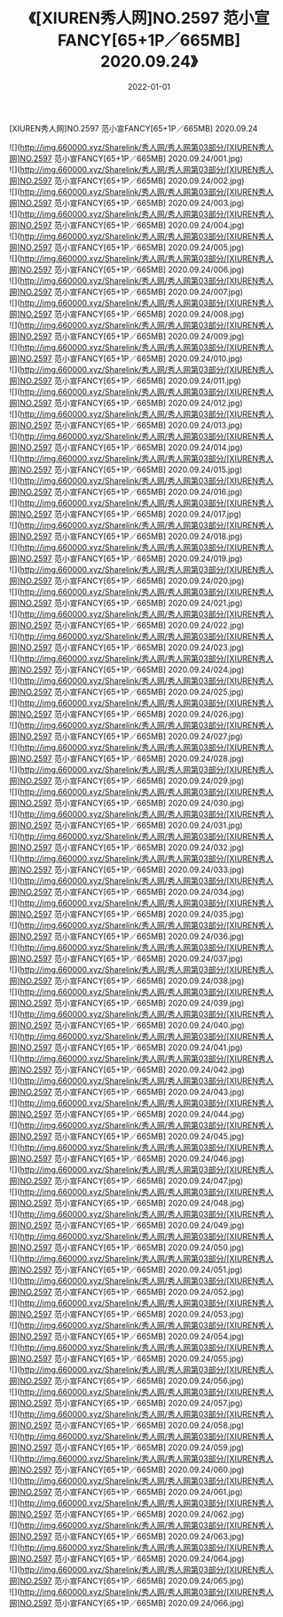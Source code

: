 ﻿---
layout: post
title:  《[XIUREN秀人网]NO.2597 范小宣FANCY[65+1P／665MB] 2020.09.24》
date:   2022-01-01
img: http://img.660000.xyz/Sharelink/秀人网/秀人网第03部分/[XIUREN秀人网]NO.2597 范小宣FANCY[65+1P／665MB] 2020.09.24/000.jpg
categories: [美女, 清纯, 唯美]
---

[XIUREN秀人网]NO.2597 范小宣FANCY[65+1P／665MB] 2020.09.24

 ![](http://img.660000.xyz/Sharelink/秀人网/秀人网第03部分/[XIUREN秀人网]NO.2597 范小宣FANCY[65+1P／665MB] 2020.09.24/001.jpg) <br>![](http://img.660000.xyz/Sharelink/秀人网/秀人网第03部分/[XIUREN秀人网]NO.2597 范小宣FANCY[65+1P／665MB] 2020.09.24/002.jpg) <br>![](http://img.660000.xyz/Sharelink/秀人网/秀人网第03部分/[XIUREN秀人网]NO.2597 范小宣FANCY[65+1P／665MB] 2020.09.24/003.jpg) <br>![](http://img.660000.xyz/Sharelink/秀人网/秀人网第03部分/[XIUREN秀人网]NO.2597 范小宣FANCY[65+1P／665MB] 2020.09.24/004.jpg) <br>![](http://img.660000.xyz/Sharelink/秀人网/秀人网第03部分/[XIUREN秀人网]NO.2597 范小宣FANCY[65+1P／665MB] 2020.09.24/005.jpg) <br>![](http://img.660000.xyz/Sharelink/秀人网/秀人网第03部分/[XIUREN秀人网]NO.2597 范小宣FANCY[65+1P／665MB] 2020.09.24/006.jpg) <br>![](http://img.660000.xyz/Sharelink/秀人网/秀人网第03部分/[XIUREN秀人网]NO.2597 范小宣FANCY[65+1P／665MB] 2020.09.24/007.jpg) <br>![](http://img.660000.xyz/Sharelink/秀人网/秀人网第03部分/[XIUREN秀人网]NO.2597 范小宣FANCY[65+1P／665MB] 2020.09.24/008.jpg) <br>![](http://img.660000.xyz/Sharelink/秀人网/秀人网第03部分/[XIUREN秀人网]NO.2597 范小宣FANCY[65+1P／665MB] 2020.09.24/009.jpg) <br>![](http://img.660000.xyz/Sharelink/秀人网/秀人网第03部分/[XIUREN秀人网]NO.2597 范小宣FANCY[65+1P／665MB] 2020.09.24/010.jpg) <br>![](http://img.660000.xyz/Sharelink/秀人网/秀人网第03部分/[XIUREN秀人网]NO.2597 范小宣FANCY[65+1P／665MB] 2020.09.24/011.jpg) <br>![](http://img.660000.xyz/Sharelink/秀人网/秀人网第03部分/[XIUREN秀人网]NO.2597 范小宣FANCY[65+1P／665MB] 2020.09.24/012.jpg) <br>![](http://img.660000.xyz/Sharelink/秀人网/秀人网第03部分/[XIUREN秀人网]NO.2597 范小宣FANCY[65+1P／665MB] 2020.09.24/013.jpg) <br>![](http://img.660000.xyz/Sharelink/秀人网/秀人网第03部分/[XIUREN秀人网]NO.2597 范小宣FANCY[65+1P／665MB] 2020.09.24/014.jpg) <br>![](http://img.660000.xyz/Sharelink/秀人网/秀人网第03部分/[XIUREN秀人网]NO.2597 范小宣FANCY[65+1P／665MB] 2020.09.24/015.jpg) <br>![](http://img.660000.xyz/Sharelink/秀人网/秀人网第03部分/[XIUREN秀人网]NO.2597 范小宣FANCY[65+1P／665MB] 2020.09.24/016.jpg) <br>![](http://img.660000.xyz/Sharelink/秀人网/秀人网第03部分/[XIUREN秀人网]NO.2597 范小宣FANCY[65+1P／665MB] 2020.09.24/017.jpg) <br>![](http://img.660000.xyz/Sharelink/秀人网/秀人网第03部分/[XIUREN秀人网]NO.2597 范小宣FANCY[65+1P／665MB] 2020.09.24/018.jpg) <br>![](http://img.660000.xyz/Sharelink/秀人网/秀人网第03部分/[XIUREN秀人网]NO.2597 范小宣FANCY[65+1P／665MB] 2020.09.24/019.jpg) <br>![](http://img.660000.xyz/Sharelink/秀人网/秀人网第03部分/[XIUREN秀人网]NO.2597 范小宣FANCY[65+1P／665MB] 2020.09.24/020.jpg) <br>![](http://img.660000.xyz/Sharelink/秀人网/秀人网第03部分/[XIUREN秀人网]NO.2597 范小宣FANCY[65+1P／665MB] 2020.09.24/021.jpg) <br>![](http://img.660000.xyz/Sharelink/秀人网/秀人网第03部分/[XIUREN秀人网]NO.2597 范小宣FANCY[65+1P／665MB] 2020.09.24/022.jpg) <br>![](http://img.660000.xyz/Sharelink/秀人网/秀人网第03部分/[XIUREN秀人网]NO.2597 范小宣FANCY[65+1P／665MB] 2020.09.24/023.jpg) <br>![](http://img.660000.xyz/Sharelink/秀人网/秀人网第03部分/[XIUREN秀人网]NO.2597 范小宣FANCY[65+1P／665MB] 2020.09.24/024.jpg) <br>![](http://img.660000.xyz/Sharelink/秀人网/秀人网第03部分/[XIUREN秀人网]NO.2597 范小宣FANCY[65+1P／665MB] 2020.09.24/025.jpg) <br>![](http://img.660000.xyz/Sharelink/秀人网/秀人网第03部分/[XIUREN秀人网]NO.2597 范小宣FANCY[65+1P／665MB] 2020.09.24/026.jpg) <br>![](http://img.660000.xyz/Sharelink/秀人网/秀人网第03部分/[XIUREN秀人网]NO.2597 范小宣FANCY[65+1P／665MB] 2020.09.24/027.jpg) <br>![](http://img.660000.xyz/Sharelink/秀人网/秀人网第03部分/[XIUREN秀人网]NO.2597 范小宣FANCY[65+1P／665MB] 2020.09.24/028.jpg) <br>![](http://img.660000.xyz/Sharelink/秀人网/秀人网第03部分/[XIUREN秀人网]NO.2597 范小宣FANCY[65+1P／665MB] 2020.09.24/029.jpg) <br>![](http://img.660000.xyz/Sharelink/秀人网/秀人网第03部分/[XIUREN秀人网]NO.2597 范小宣FANCY[65+1P／665MB] 2020.09.24/030.jpg) <br>![](http://img.660000.xyz/Sharelink/秀人网/秀人网第03部分/[XIUREN秀人网]NO.2597 范小宣FANCY[65+1P／665MB] 2020.09.24/031.jpg) <br>![](http://img.660000.xyz/Sharelink/秀人网/秀人网第03部分/[XIUREN秀人网]NO.2597 范小宣FANCY[65+1P／665MB] 2020.09.24/032.jpg) <br>![](http://img.660000.xyz/Sharelink/秀人网/秀人网第03部分/[XIUREN秀人网]NO.2597 范小宣FANCY[65+1P／665MB] 2020.09.24/033.jpg) <br>![](http://img.660000.xyz/Sharelink/秀人网/秀人网第03部分/[XIUREN秀人网]NO.2597 范小宣FANCY[65+1P／665MB] 2020.09.24/034.jpg) <br>![](http://img.660000.xyz/Sharelink/秀人网/秀人网第03部分/[XIUREN秀人网]NO.2597 范小宣FANCY[65+1P／665MB] 2020.09.24/035.jpg) <br>![](http://img.660000.xyz/Sharelink/秀人网/秀人网第03部分/[XIUREN秀人网]NO.2597 范小宣FANCY[65+1P／665MB] 2020.09.24/036.jpg) <br>![](http://img.660000.xyz/Sharelink/秀人网/秀人网第03部分/[XIUREN秀人网]NO.2597 范小宣FANCY[65+1P／665MB] 2020.09.24/037.jpg) <br>![](http://img.660000.xyz/Sharelink/秀人网/秀人网第03部分/[XIUREN秀人网]NO.2597 范小宣FANCY[65+1P／665MB] 2020.09.24/038.jpg) <br>![](http://img.660000.xyz/Sharelink/秀人网/秀人网第03部分/[XIUREN秀人网]NO.2597 范小宣FANCY[65+1P／665MB] 2020.09.24/039.jpg) <br>![](http://img.660000.xyz/Sharelink/秀人网/秀人网第03部分/[XIUREN秀人网]NO.2597 范小宣FANCY[65+1P／665MB] 2020.09.24/040.jpg) <br>![](http://img.660000.xyz/Sharelink/秀人网/秀人网第03部分/[XIUREN秀人网]NO.2597 范小宣FANCY[65+1P／665MB] 2020.09.24/041.jpg) <br>![](http://img.660000.xyz/Sharelink/秀人网/秀人网第03部分/[XIUREN秀人网]NO.2597 范小宣FANCY[65+1P／665MB] 2020.09.24/042.jpg) <br>![](http://img.660000.xyz/Sharelink/秀人网/秀人网第03部分/[XIUREN秀人网]NO.2597 范小宣FANCY[65+1P／665MB] 2020.09.24/043.jpg) <br>![](http://img.660000.xyz/Sharelink/秀人网/秀人网第03部分/[XIUREN秀人网]NO.2597 范小宣FANCY[65+1P／665MB] 2020.09.24/044.jpg) <br>![](http://img.660000.xyz/Sharelink/秀人网/秀人网第03部分/[XIUREN秀人网]NO.2597 范小宣FANCY[65+1P／665MB] 2020.09.24/045.jpg) <br>![](http://img.660000.xyz/Sharelink/秀人网/秀人网第03部分/[XIUREN秀人网]NO.2597 范小宣FANCY[65+1P／665MB] 2020.09.24/046.jpg) <br>![](http://img.660000.xyz/Sharelink/秀人网/秀人网第03部分/[XIUREN秀人网]NO.2597 范小宣FANCY[65+1P／665MB] 2020.09.24/047.jpg) <br>![](http://img.660000.xyz/Sharelink/秀人网/秀人网第03部分/[XIUREN秀人网]NO.2597 范小宣FANCY[65+1P／665MB] 2020.09.24/048.jpg) <br>![](http://img.660000.xyz/Sharelink/秀人网/秀人网第03部分/[XIUREN秀人网]NO.2597 范小宣FANCY[65+1P／665MB] 2020.09.24/049.jpg) <br>![](http://img.660000.xyz/Sharelink/秀人网/秀人网第03部分/[XIUREN秀人网]NO.2597 范小宣FANCY[65+1P／665MB] 2020.09.24/050.jpg) <br>![](http://img.660000.xyz/Sharelink/秀人网/秀人网第03部分/[XIUREN秀人网]NO.2597 范小宣FANCY[65+1P／665MB] 2020.09.24/051.jpg) <br>![](http://img.660000.xyz/Sharelink/秀人网/秀人网第03部分/[XIUREN秀人网]NO.2597 范小宣FANCY[65+1P／665MB] 2020.09.24/052.jpg) <br>![](http://img.660000.xyz/Sharelink/秀人网/秀人网第03部分/[XIUREN秀人网]NO.2597 范小宣FANCY[65+1P／665MB] 2020.09.24/053.jpg) <br>![](http://img.660000.xyz/Sharelink/秀人网/秀人网第03部分/[XIUREN秀人网]NO.2597 范小宣FANCY[65+1P／665MB] 2020.09.24/054.jpg) <br>![](http://img.660000.xyz/Sharelink/秀人网/秀人网第03部分/[XIUREN秀人网]NO.2597 范小宣FANCY[65+1P／665MB] 2020.09.24/055.jpg) <br>![](http://img.660000.xyz/Sharelink/秀人网/秀人网第03部分/[XIUREN秀人网]NO.2597 范小宣FANCY[65+1P／665MB] 2020.09.24/056.jpg) <br>![](http://img.660000.xyz/Sharelink/秀人网/秀人网第03部分/[XIUREN秀人网]NO.2597 范小宣FANCY[65+1P／665MB] 2020.09.24/057.jpg) <br>![](http://img.660000.xyz/Sharelink/秀人网/秀人网第03部分/[XIUREN秀人网]NO.2597 范小宣FANCY[65+1P／665MB] 2020.09.24/058.jpg) <br>![](http://img.660000.xyz/Sharelink/秀人网/秀人网第03部分/[XIUREN秀人网]NO.2597 范小宣FANCY[65+1P／665MB] 2020.09.24/059.jpg) <br>![](http://img.660000.xyz/Sharelink/秀人网/秀人网第03部分/[XIUREN秀人网]NO.2597 范小宣FANCY[65+1P／665MB] 2020.09.24/060.jpg) <br>![](http://img.660000.xyz/Sharelink/秀人网/秀人网第03部分/[XIUREN秀人网]NO.2597 范小宣FANCY[65+1P／665MB] 2020.09.24/061.jpg) <br>![](http://img.660000.xyz/Sharelink/秀人网/秀人网第03部分/[XIUREN秀人网]NO.2597 范小宣FANCY[65+1P／665MB] 2020.09.24/062.jpg) <br>![](http://img.660000.xyz/Sharelink/秀人网/秀人网第03部分/[XIUREN秀人网]NO.2597 范小宣FANCY[65+1P／665MB] 2020.09.24/063.jpg) <br>![](http://img.660000.xyz/Sharelink/秀人网/秀人网第03部分/[XIUREN秀人网]NO.2597 范小宣FANCY[65+1P／665MB] 2020.09.24/064.jpg) <br>![](http://img.660000.xyz/Sharelink/秀人网/秀人网第03部分/[XIUREN秀人网]NO.2597 范小宣FANCY[65+1P／665MB] 2020.09.24/065.jpg) <br>![](http://img.660000.xyz/Sharelink/秀人网/秀人网第03部分/[XIUREN秀人网]NO.2597 范小宣FANCY[65+1P／665MB] 2020.09.24/066.jpg) <br>